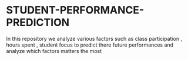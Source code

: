 # STUDENT-PERFORMANCE-PREDICTION
In this repository we analyze various factors such as class participation , hours spent , student focus to predict there future performances and analyze which factors matters the most 

